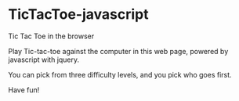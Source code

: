 # TicTacToe-javascript
Tic Tac Toe in the browser

Play Tic-tac-toe against the computer in this web page, powered by javascript with jquery.

You can pick from three difficulty levels, and you pick who goes first.

Have fun!
